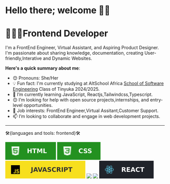 # Hello there; welcome 👋🏾

#      👩🏽‍💻Frontend Developer

I'm a FrontEnd Engineer, Virtual Assistant, and Aspiring Product Designer.
I'm passionate about sharing knowledge, documentation, creating User-friendly,Interative and Dynamic Websites.

**Here's a quick summary about me**:

- 😊 Pronouns: She/Her
- 💡 Fun fact: I'm currently studying at AltSchool Africa [School of Software Engineering](https://altschoolafrica.com/schools/engineering) Class of Tinyuka 2024/2025.
- 🌱 I’m currently learning JavaScript, Reactjs,Tailwindcss,Typescript.
- 😊 I’m looking for help with open source projects,internships, and entry-level opportunities.
- 💼 Job interests: FrontEnd Engineer,Virtual Assitant,Customer Support.
- 📫  I’m looking to collaborate and engage in web development projects.

---


🛠️{languages and tools: frontend}🛠️
<p>
<img src="Images/html.svg"/>
<img src="Images/css.svg"/>
<img src="Images/javascript.svg"/>
<img src="Images/markdown.svg"/>
<img src="Images/Bootstrap-563D7C.svg"/>
<img src="Images/react.svg"/>
</p>



